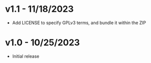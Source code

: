 # v1.1 - 11/18/2023
* Add LICENSE to specify GPLv3 terms, and bundle it within the ZIP

# v1.0 - 10/25/2023
* Initial release